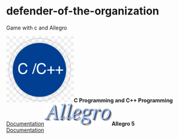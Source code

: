 # defender-of-the-organization
Game with c and Allegro
<br/>
<table>
	<tr>
		</td></td>
	</tr>
	<tr>
		</td>
			<img width="180px" src="img/c_plus_logo.png"/>
		</td>
		</td>
			<b>C Programming and C++ Programming</b><br/>
			<a href="https://www.cprogramming.com/" target="_blank">Documentation</a>
		</td>
	</tr>
	<tr>
		</td>
			<img width="180px" src="img/logo_allegro.png"/>
		</td>
		</td>
			<b>Allegro 5</b><br/>
			<a href="https://liballeg.org/" target="_blank">Documentation</a>
		</td>
	</tr>
</table>